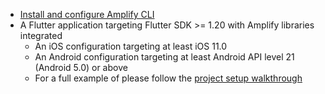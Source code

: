 * [Install and configure Amplify CLI](https://docs.amplify.aws/cli/start/install)
* A Flutter application targeting Flutter SDK >= 1.20 with Amplify libraries integrated
    * An iOS configuration targeting at least iOS 11.0
    * An Android configuration targeting at least Android API level 21 (Android 5.0) or above
    * For a full example of please follow the [project setup walkthrough](~/lib/project-setup/create-application.md)